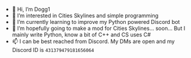 - 👋 Hi, I’m Dogg1
- 👀 I’m interested in Cities Skylines and simple programming
- 🌱 I’m currently learning to improve my Python powered Discord bot
- 💞️ I’m hopefully going to make a mod for Cities Skylines... soon... But I mainly write Python, know a bit of C++ and CS uses C#
- 📫 I can be best reached from Discord. My DMs are open and my Discord ID is `431379479181656064`

<!---
Dogg0ne/Dogg0ne is a ✨ special ✨ repository because its `README.md` (this file) appears on your GitHub profile.
You can click the Preview link to take a look at your changes.
--->
